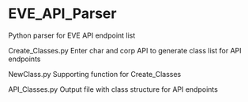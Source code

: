 # EVE_API_Parser
Python parser for EVE API endpoint list

Create_Classes.py
  Enter char and corp API to generate class list for API endpoints
  
NewClass.py
  Supporting function for Create_Classes

API_Classes.py
  Output file with class structure for API endpoints
